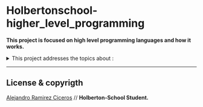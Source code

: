 # Holbertonschool-higher_level_programming

**This project is focused on high level programming languages and how it works.**

<details>
<summary>This project addresses the topics about :</summary>
<br>

- [Python - Hello, World](https://github.com/FatChicken277/holbertonschool-higher_level_programming/0x00-python-hello_world)

</details>

---

## License & copyrigth

[Alejandro Ramirez Ciceros](https://github.com/FatChicken277) // **Holberton-School Student.**
